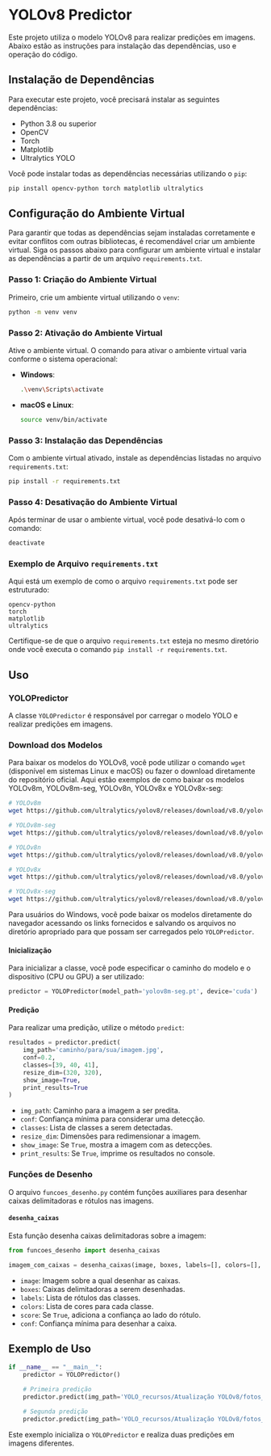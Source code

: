 # YOLOv8 Predictor

Este projeto utiliza o modelo YOLOv8 para realizar predições em imagens. Abaixo estão as instruções para instalação das dependências, uso e operação do código.

## Instalação de Dependências

Para executar este projeto, você precisará instalar as seguintes dependências:

- Python 3.8 ou superior
- OpenCV
- Torch
- Matplotlib
- Ultralytics YOLO

Você pode instalar todas as dependências necessárias utilizando o `pip`:

```bash
pip install opencv-python torch matplotlib ultralytics
```

## Configuração do Ambiente Virtual

Para garantir que todas as dependências sejam instaladas corretamente e evitar conflitos com outras bibliotecas, é recomendável criar um ambiente virtual. Siga os passos abaixo para configurar um ambiente virtual e instalar as dependências a partir de um arquivo `requirements.txt`.

### Passo 1: Criação do Ambiente Virtual

Primeiro, crie um ambiente virtual utilizando o `venv`:

```bash
python -m venv venv
```

### Passo 2: Ativação do Ambiente Virtual

Ative o ambiente virtual. O comando para ativar o ambiente virtual varia conforme o sistema operacional:

- **Windows**:
    ```bash
    .\venv\Scripts\activate
    ```

- **macOS e Linux**:
    ```bash
    source venv/bin/activate
    ```

### Passo 3: Instalação das Dependências

Com o ambiente virtual ativado, instale as dependências listadas no arquivo `requirements.txt`:

```bash
pip install -r requirements.txt
```

### Passo 4: Desativação do Ambiente Virtual

Após terminar de usar o ambiente virtual, você pode desativá-lo com o comando:

```bash
deactivate
```

### Exemplo de Arquivo `requirements.txt`

Aqui está um exemplo de como o arquivo `requirements.txt` pode ser estruturado:

```
opencv-python
torch
matplotlib
ultralytics
```

Certifique-se de que o arquivo `requirements.txt` esteja no mesmo diretório onde você executa o comando `pip install -r requirements.txt`.

## Uso

### YOLOPredictor

A classe `YOLOPredictor` é responsável por carregar o modelo YOLO e realizar predições em imagens.

### Download dos Modelos

Para baixar os modelos do YOLOv8, você pode utilizar o comando `wget` (disponível em sistemas Linux e macOS) ou fazer o download diretamente do repositório oficial. Aqui estão exemplos de como baixar os modelos YOLOv8m, YOLOv8m-seg, YOLOv8n, YOLOv8x e YOLOv8x-seg:

```bash
# YOLOv8m
wget https://github.com/ultralytics/yolov8/releases/download/v8.0/yolov8m.pt -O yolov8m.pt

# YOLOv8m-seg
wget https://github.com/ultralytics/yolov8/releases/download/v8.0/yolov8m-seg.pt -O yolov8m-seg.pt

# YOLOv8n
wget https://github.com/ultralytics/yolov8/releases/download/v8.0/yolov8n.pt -O yolov8n.pt

# YOLOv8x
wget https://github.com/ultralytics/yolov8/releases/download/v8.0/yolov8x.pt -O yolov8x.pt

# YOLOv8x-seg
wget https://github.com/ultralytics/yolov8/releases/download/v8.0/yolov8x-seg.pt -O yolov8x-seg.pt
```

Para usuários do Windows, você pode baixar os modelos diretamente do navegador acessando os links fornecidos e salvando os arquivos no diretório apropriado para que possam ser carregados pelo `YOLOPredictor`.

#### Inicialização

Para inicializar a classe, você pode especificar o caminho do modelo e o dispositivo (CPU ou GPU) a ser utilizado:

```python
predictor = YOLOPredictor(model_path='yolov8m-seg.pt', device='cuda')
```

#### Predição

Para realizar uma predição, utilize o método `predict`:

```python
resultados = predictor.predict(
    img_path='caminho/para/sua/imagem.jpg',
    conf=0.2,
    classes=[39, 40, 41],
    resize_dim=(320, 320),
    show_image=True,
    print_results=True
)
```

- `img_path`: Caminho para a imagem a ser predita.
- `conf`: Confiança mínima para considerar uma detecção.
- `classes`: Lista de classes a serem detectadas.
- `resize_dim`: Dimensões para redimensionar a imagem.
- `show_image`: Se `True`, mostra a imagem com as detecções.
- `print_results`: Se `True`, imprime os resultados no console.

### Funções de Desenho

O arquivo `funcoes_desenho.py` contém funções auxiliares para desenhar caixas delimitadoras e rótulos nas imagens.

#### `desenha_caixas`

Esta função desenha caixas delimitadoras sobre a imagem:

```python
from funcoes_desenho import desenha_caixas

imagem_com_caixas = desenha_caixas(image, boxes, labels=[], colors=[], score=True, conf=None)
```

- `image`: Imagem sobre a qual desenhar as caixas.
- `boxes`: Caixas delimitadoras a serem desenhadas.
- `labels`: Lista de rótulos das classes.
- `colors`: Lista de cores para cada classe.
- `score`: Se `True`, adiciona a confiança ao lado do rótulo.
- `conf`: Confiança mínima para desenhar a caixa.

## Exemplo de Uso

```python
if __name__ == "__main__":
    predictor = YOLOPredictor()

    # Primeira predição
    predictor.predict(img_path='YOLO_recursos/Atualização YOLOv8/fotos_teste/potes.jpeg', show_image=False, print_results=False)

    # Segunda predição
    predictor.predict(img_path='YOLO_recursos/Atualização YOLOv8/fotos_teste/potes2.jpeg', show_image=False, print_results=False)
```

Este exemplo inicializa o `YOLOPredictor` e realiza duas predições em imagens diferentes.
